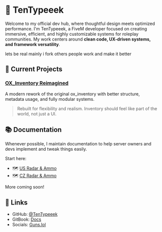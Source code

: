 # 🧠 TenTypeeek

Welcome to my official dev hub, where thoughtful design meets optimized performance. I'm TenTypeeek, a FiveM developer focused on creating immersive, efficient, and highly customizable systems for roleplay communities. My work centers around **clean code, UX-driven systems, and framework versatility**.

lets be real mainly i fork others people work and make it better

## 🔧 Current Projects

### [OX\_Inventory Reimagined](https://github.com/TenTypeeek/ox_inventory_reimagined)

A modern rework of the original ox_inventory with better structure, metadata usage, and fully modular systems.

> Rebuilt for flexibility and realism. Inventory should feel like part of the world, not just a UI.

## 📚 Documentation

Whenever possible, I maintain documentation to help server owners and devs implement and tweak things easily.

Start here:
* 🗺️ [US Radar & Ammo](https://tentypeeek.gitbook.io/undv/script/radar-and-ammo)
* 🗺️ [CZ Radar & Ammo](https://tentypeeek.gitbook.io/undv/cz/script/radar-and-ammo)

More coming soon!

## 🤝 Links

* GitHub: [@TenTypeeek](https://github.com/TenTypeeek)
* GitBook: [Docs](https://tentypeeek.gitbook.io/undv/)
* Socials: [Guns.lol](https://guns.lol/tentypeeek)